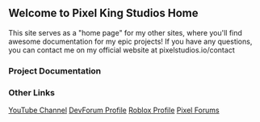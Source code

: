 ## Welcome to Pixel King Studios Home

This site serves as a "home page" for my other sites, where you'll find awesome documentation for my epic projects! If you have any questions, you can contact me on my official website at pixelstudios.io/contact

### Project Documentation

### Other Links

[YouTube Channel](https://www.youtube.com/channel/UClQz42Bug4Guojn3ofJgIhw)
[DevForum Profile](https://devforum.roblox.com/u/p1x3l_k1ng)
[Roblox Profile](https://www.roblox.com/users/967195595/profile)
[Pixel Forums](https://pixelkingstudios.wixsite.com/forum)
